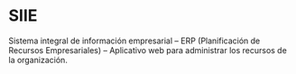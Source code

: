 # SIIE
Sistema integral de información empresarial – ERP (Planificación de Recursos Empresariales) – Aplicativo web para administrar los recursos de la organización. 
